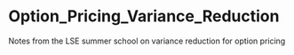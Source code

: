 # Option_Pricing_Variance_Reduction
Notes from the LSE summer school on variance reduction for option pricing
